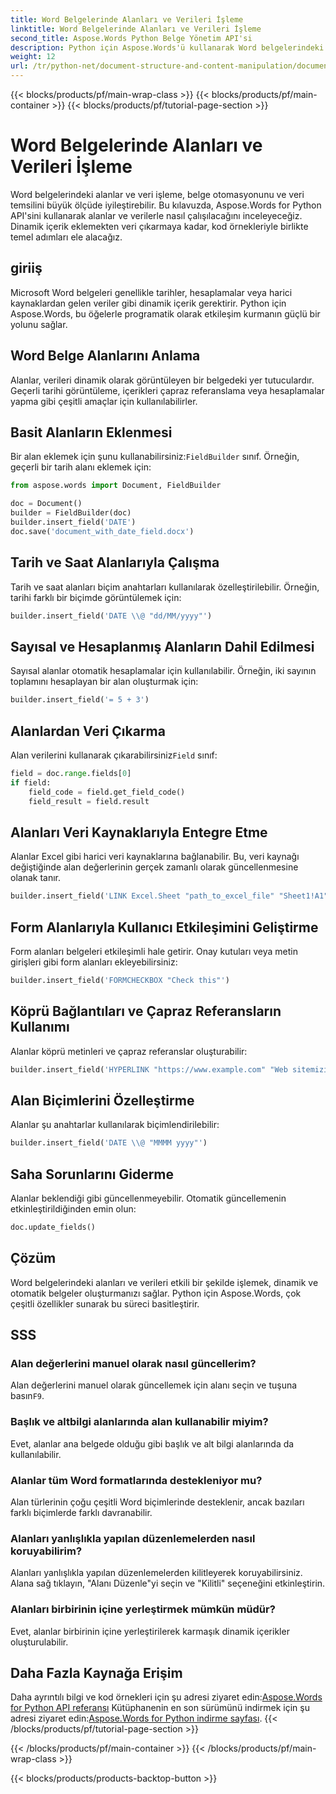 ```yaml
---
title: Word Belgelerinde Alanları ve Verileri İşleme
linktitle: Word Belgelerinde Alanları ve Verileri İşleme
second_title: Aspose.Words Python Belge Yönetim API'si
description: Python için Aspose.Words'ü kullanarak Word belgelerindeki alanları ve verileri nasıl işleyeceğinizi öğrenin. Dinamik içerik, otomasyon ve daha fazlası için kod örnekleriyle adım adım kılavuz.
weight: 12
url: /tr/python-net/document-structure-and-content-manipulation/document-fields/
---
```


{{< blocks/products/pf/main-wrap-class >}}
{{< blocks/products/pf/main-container >}}
{{< blocks/products/pf/tutorial-page-section >}}

# Word Belgelerinde Alanları ve Verileri İşleme


Word belgelerindeki alanlar ve veri işleme, belge otomasyonunu ve veri temsilini büyük ölçüde iyileştirebilir. Bu kılavuzda, Aspose.Words for Python API'sini kullanarak alanlar ve verilerle nasıl çalışılacağını inceleyeceğiz. Dinamik içerik eklemekten veri çıkarmaya kadar, kod örnekleriyle birlikte temel adımları ele alacağız.

## giriiş

Microsoft Word belgeleri genellikle tarihler, hesaplamalar veya harici kaynaklardan gelen veriler gibi dinamik içerik gerektirir. Python için Aspose.Words, bu öğelerle programatik olarak etkileşim kurmanın güçlü bir yolunu sağlar.

## Word Belge Alanlarını Anlama

Alanlar, verileri dinamik olarak görüntüleyen bir belgedeki yer tutuculardır. Geçerli tarihi görüntüleme, içerikleri çapraz referanslama veya hesaplamalar yapma gibi çeşitli amaçlar için kullanılabilirler.

## Basit Alanların Eklenmesi

 Bir alan eklemek için şunu kullanabilirsiniz:`FieldBuilder` sınıf. Örneğin, geçerli bir tarih alanı eklemek için:

```python
from aspose.words import Document, FieldBuilder

doc = Document()
builder = FieldBuilder(doc)
builder.insert_field('DATE')
doc.save('document_with_date_field.docx')
```

## Tarih ve Saat Alanlarıyla Çalışma

Tarih ve saat alanları biçim anahtarları kullanılarak özelleştirilebilir. Örneğin, tarihi farklı bir biçimde görüntülemek için:

```python
builder.insert_field('DATE \\@ "dd/MM/yyyy"')
```

## Sayısal ve Hesaplanmış Alanların Dahil Edilmesi

Sayısal alanlar otomatik hesaplamalar için kullanılabilir. Örneğin, iki sayının toplamını hesaplayan bir alan oluşturmak için:

```python
builder.insert_field('= 5 + 3')
```

## Alanlardan Veri Çıkarma

 Alan verilerini kullanarak çıkarabilirsiniz`Field` sınıf:

```python
field = doc.range.fields[0]
if field:
    field_code = field.get_field_code()
    field_result = field.result
```

## Alanları Veri Kaynaklarıyla Entegre Etme

Alanlar Excel gibi harici veri kaynaklarına bağlanabilir. Bu, veri kaynağı değiştiğinde alan değerlerinin gerçek zamanlı olarak güncellenmesine olanak tanır.

```python
builder.insert_field('LINK Excel.Sheet "path_to_excel_file" "Sheet1!A1"')
```

## Form Alanlarıyla Kullanıcı Etkileşimini Geliştirme

Form alanları belgeleri etkileşimli hale getirir. Onay kutuları veya metin girişleri gibi form alanları ekleyebilirsiniz:

```python
builder.insert_field('FORMCHECKBOX "Check this"')
```

## Köprü Bağlantıları ve Çapraz Referansların Kullanımı

Alanlar köprü metinleri ve çapraz referanslar oluşturabilir:

```python
builder.insert_field('HYPERLINK "https://www.example.com" "Web sitemizi ziyaret edin"')
```

## Alan Biçimlerini Özelleştirme

Alanlar şu anahtarlar kullanılarak biçimlendirilebilir:

```python
builder.insert_field('DATE \\@ "MMMM yyyy"')
```

## Saha Sorunlarını Giderme

Alanlar beklendiği gibi güncellenmeyebilir. Otomatik güncellemenin etkinleştirildiğinden emin olun:

```python
doc.update_fields()
```

## Çözüm

Word belgelerindeki alanları ve verileri etkili bir şekilde işlemek, dinamik ve otomatik belgeler oluşturmanızı sağlar. Python için Aspose.Words, çok çeşitli özellikler sunarak bu süreci basitleştirir.

## SSS

### Alan değerlerini manuel olarak nasıl güncellerim?

 Alan değerlerini manuel olarak güncellemek için alanı seçin ve tuşuna basın`F9`.

### Başlık ve altbilgi alanlarında alan kullanabilir miyim?

Evet, alanlar ana belgede olduğu gibi başlık ve alt bilgi alanlarında da kullanılabilir.

### Alanlar tüm Word formatlarında destekleniyor mu?

Alan türlerinin çoğu çeşitli Word biçimlerinde desteklenir, ancak bazıları farklı biçimlerde farklı davranabilir.

### Alanları yanlışlıkla yapılan düzenlemelerden nasıl koruyabilirim?

Alanları yanlışlıkla yapılan düzenlemelerden kilitleyerek koruyabilirsiniz. Alana sağ tıklayın, "Alanı Düzenle"yi seçin ve "Kilitli" seçeneğini etkinleştirin.

### Alanları birbirinin içine yerleştirmek mümkün müdür?

Evet, alanlar birbirinin içine yerleştirilerek karmaşık dinamik içerikler oluşturulabilir.

## Daha Fazla Kaynağa Erişim

 Daha ayrıntılı bilgi ve kod örnekleri için şu adresi ziyaret edin:[Aspose.Words for Python API referansı](https://reference.aspose.com/words/python-net/) Kütüphanenin en son sürümünü indirmek için şu adresi ziyaret edin:[Aspose.Words for Python indirme sayfası](https://releases.aspose.com/words/python/).
{{< /blocks/products/pf/tutorial-page-section >}}

{{< /blocks/products/pf/main-container >}}
{{< /blocks/products/pf/main-wrap-class >}}

{{< blocks/products/products-backtop-button >}}
